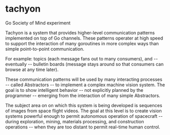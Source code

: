 # tachyon
Go Society of Mind experiment

Tachyon is a system that provides higher-level communication patterns 
implemented on top of Go channels. These patterns operater at high speed
to support the interaction of many goroutines in more complex ways than
simple point-to-point communication.

For example: topics (each message fans out to many consumers), and -- 
eventually -- bulletin boards (message stays around so that consumers
can browse at any time later).

These communication patterns will be used by many interacting processes
-- called Abstractors -- to implement a complex machine vision system. 
The goal is to show intelligent behavior -- not explicitly planned by 
the programmer -- emerging from the interaction of many simple Abstractors.

The subject area on on which this system is being developed is sequences
of images from space flight videos. The goal at this level is to create 
vision systems powerful enough to permit autonomous operation of spacecraft --
during exploration, mining, materials processing, and construction operations --
when they are too distant to permit real-time human control.

